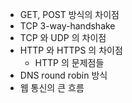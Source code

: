  
* GET, POST 방식의 차이점
* TCP 3-way-handshake
* TCP 와 UDP 의 차이점
* HTTP 와 HTTPS 의 차이점
    * HTTP 의 문제점들
* DNS round robin 방식
* 웹 통신의 큰 흐름
